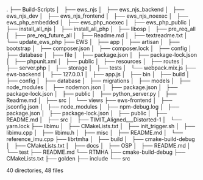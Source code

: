 .
├── Build-Scripts
│   ├── ews_njs
│   ├── ews_njs_backend
│   ├── ews_njs_dev
│   ├── ews_njs_frontend
│   ├── ews_njs_noexec
│   ├── ews_php_embedded
│   ├── ews_php_noexec
│   ├── ews_php_public
│   ├── install_all_njs
│   ├── install_all_php
│   ├── libosp
│   ├── pre_req_all
│   ├── pre_req_future_all
│   ├── Readme.md
│   ├── textreadme.txt
│   └── update_ews_php
├── EWS
│   ├── app
│   ├── artisan
│   ├── bootstrap
│   ├── composer.json
│   ├── composer.lock
│   ├── config
│   ├── database
│   ├── file
│   ├── package.json
│   ├── package-lock.json
│   ├── phpunit.xml
│   ├── public
│   ├── resources
│   ├── routes
│   ├── server.php
│   ├── storage
│   ├── tests
│   └── webpack.mix.js
├── ews-backend
│   ├── 127.0.0.1
│   ├── app.js
│   ├── bin
│   ├── build
│   ├── config
│   ├── database
│   ├── migrations
│   ├── models
│   ├── node_modules
│   ├── nodemon.json
│   ├── package.json
│   ├── package-lock.json
│   ├── public
│   ├── python_server.py
│   ├── Readme.md
│   ├── src
│   └── views
├── ews-frontend
│   ├── jsconfig.json
│   ├── node_modules
│   ├── npm-debug.log
│   ├── package.json
│   ├── package-lock.json
│   ├── public
│   ├── README.md
│   ├── src
│   ├── TIMIT_Aligned___Distorted-1
│   └── yarn.lock
├── libimu
│   ├── CMakeLists.txt
│   ├── init_trigger.sh
│   ├── libimu.cpp
│   ├── libimu.h
│   ├── misc
│   ├── README.md
│   └── reference_imu.cpp
├── librtmha
│   ├── build
│   ├── cmake-build-debug
│   ├── CMakeLists.txt
│   ├── docs
│   ├── OSP
│   ├── README.md
│   └── test
├── README.md
└── RTMHA
    ├── cmake-build-debug
    ├── CMakeLists.txt
    ├── golden
    ├── include
    └── src

40 directories, 48 files
